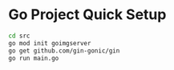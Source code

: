 # Go Project Quick Setup

```bash
cd src
go mod init goimgserver
go get github.com/gin-gonic/gin
go run main.go
```

